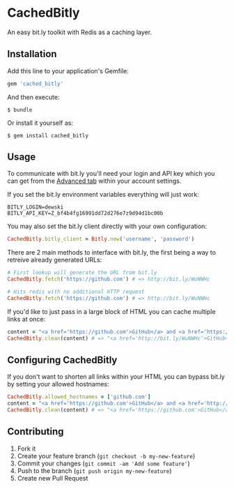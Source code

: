 # CachedBitly

An easy bit.ly toolkit with Redis as a caching layer.

## Installation

Add this line to your application's Gemfile:

```ruby
gem 'cached_bitly'
```

And then execute:

```
$ bundle
```

Or install it yourself as:

```
$ gem install cached_bitly
```

## Usage

To communicate with bit.ly you'll need your login and API key which you can get from the [Advanced tab](https://bitly.com/a/settings/advanced) within your account settings.

If you set the bit.ly environment variables everything will just work:

```
BITLY_LOGIN=dewski
BITLY_API_KEY=Z_bf4b4fg16991dd72d276e7z9d94d1bc00b
```

You may also set the bit.ly client directly with your own configuration:

```ruby
CachedBitly.bitly_client = Bitly.new('username', 'password')
```

There are 2 main methods to interface with bit.ly, the first being a way to retreive already generated URLs:

```ruby
# First lookup will generate the URL from bit.ly
CachedBitly.fetch('https://github.com') # => http://bit.ly/WuNWHc

# Hits redis with no additional HTTP request
CachedBitly.fetch('https://github.com') # => http://bit.ly/WuNWHc
```

If you'd like to just pass in a large block of HTML you can cache multiple links at once:

```ruby
content = "<a href='https://github.com'>GitHub</a> and <a href='https://github.com/dewski'>@dewski</a> join forces"
CachedBitly.clean(content) # => "<a href='http://bit.ly/WuNWHc'>GitHub</a> and <a href='http://bit.ly/10p297A'>@dewski</a> join forces"
```

## Configuring CachedBitly

If you don't want to shorten all links within your HTML you can bypass bit.ly by setting your allowed hostnames:

```ruby
CachedBitly.allowed_hostnames = ['github.com']
content = "<a href='https://github.com'>GitHub</a> and <a href='http://garrettbjerkhoel.com'>Garrett</a> join forces"
CachedBitly.clean(content) # => "<a href='https://github.com'>GitHub</a> and <a href='http://bit.ly/10p297A'>@dewski</a> join forces"
```

## Contributing

1. Fork it
2. Create your feature branch (`git checkout -b my-new-feature`)
3. Commit your changes (`git commit -am 'Add some feature'`)
4. Push to the branch (`git push origin my-new-feature`)
5. Create new Pull Request

